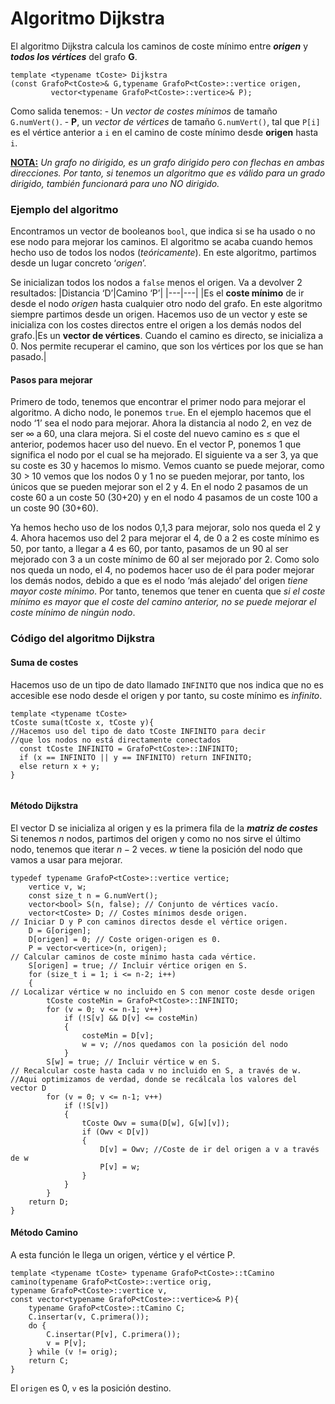 # Algoritmo Dijkstra
El algoritmo Dijkstra calcula los caminos de coste mínimo entre ***origen*** y ***todos los vértices*** del grafo **G**.
```
template <typename tCoste> Dijkstra
(const GrafoP<tCoste>& G,typename GrafoP<tCoste>::vertice origen,
         vector<typename GrafoP<tCoste>::vertice>& P);
```
Como salida tenemos:
    - Un *vector de costes mínimos* de tamaño `G.numVert()`.
    - **P**, un *vector de vértices* de tamaño `G.numVert()`, tal que `P[i]` es el vértice anterior a `i` en el camino de coste mínimo desde **origen** hasta `i`.

**<u>NOTA:</u>** *Un grafo no dirigido, es un grafo dirigido pero con flechas en ambas direcciones. Por tanto, si tenemos un algoritmo que es válido para un grado dirigido, también funcionará para uno NO dirigido.*
### Ejemplo del algoritmo
Encontramos un vector de booleanos `bool`, que indica si se ha usado o no ese nodo para mejorar los caminos.
El algoritmo se acaba cuando hemos hecho uso de todos los nodos (*teóricamente*).
En este algoritmo, partimos desde un lugar concreto ‘*origen*’. 

Se inicializan todos los nodos a `false` menos el origen.
Va a devolver 2 resultados:
|Distancia ‘D’|Camino ‘P’|
|---|---|
|Es el **coste mínimo** de ir desde el nodo *origen* hasta cualquier otro nodo del grafo. En este algoritmo siempre partimos desde un origen. Hacemos uso de un vector y este se inicializa con los costes directos entre el origen a los demás nodos del grafo.|Es un **vector de vértices**. Cuando el camino es directo, se inicializa a 0. Nos permite recuperar el camino, que son los vértices por los que se han pasado.|

#### Pasos para mejorar
Primero de todo, tenemos que encontrar el primer nodo para mejorar el algoritmo. A dicho nodo, le ponemos `true`. 
En el ejemplo hacemos que el nodo ‘1’ sea el nodo para mejorar.
Ahora la distancia al nodo 2, en vez de ser ∞ a 60, una clara mejora.
Si el coste del nuevo camino es ≤ que el anterior, podemos hacer uso del nuevo. 
En el vector P, ponemos 1 que significa el nodo por el cual se ha mejorado.
El siguiente va a ser 3, ya que su coste es 30 y hacemos lo mismo.
Vemos cuanto se puede mejorar, como 30 > 10 vemos que los nodos 0 y 1 no se pueden mejorar, por tanto, los únicos que se pueden mejorar son el 2 y 4.
En el nodo 2 pasamos de un coste 60 a un coste 50 (30+20) y en el nodo 4 pasamos de un coste 100 a un coste 90 (30+60).

Ya hemos hecho uso de los nodos 0,1,3 para mejorar, solo nos queda el 2 y 4.
Ahora hacemos uso del 2 para mejorar el 4, de 0 a 2 es coste mínimo es 50, por tanto, a llegar a 4 es 60, por tanto, pasamos de un 90 al ser mejorado con 3 a un coste mínimo de 60 al ser mejorado por 2.
Como solo nos queda un nodo, el 4, no podemos hacer uso de él para poder mejorar los demás nodos, debido a que es el nodo ‘más alejado’ del origen *tiene mayor coste mínimo*. 
Por tanto, tenemos que tener en cuenta que *si el coste mínimo es mayor que el coste del camino anterior, no se puede mejorar el coste mínimo de ningún nodo*. 

### Código del algoritmo Dijkstra
#### Suma de costes
Hacemos uso de un tipo de dato llamado `INFINITO` que nos indica que no es accesible ese nodo desde el origen y por tanto, su coste mínimo es *infinito*. 
```
template <typename tCoste>
tCoste suma(tCoste x, tCoste y){
//Hacemos uso del tipo de dato tCoste INFINITO para decir
//que los nodos no está directamente conectados
  const tCoste INFINITO = GrafoP<tCoste>::INFINITO;
  if (x == INFINITO || y == INFINITO) return INFINITO;
  else return x + y;
}
    
```
#### Método Dijkstra
El vector D se inicializa al origen y es la primera fila de la  ***matriz de costes***
Si tenemos $n$ nodos, partimos del origen y como no nos sirve el último nodo, tenemos que iterar $n-2$ veces.
$w$ tiene la posición del nodo que vamos a usar para mejorar.
```
typedef typename GrafoP<tCoste>::vertice vertice;
    vertice v, w;
    const size_t n = G.numVert();
    vector<bool> S(n, false); // Conjunto de vértices vacío.
    vector<tCoste> D; // Costes mínimos desde origen.
// Iniciar D y P con caminos directos desde el vértice origen.
    D = G[origen];
    D[origen] = 0; // Coste origen-origen es 0.
    P = vector<vertice>(n, origen);
// Calcular caminos de coste mínimo hasta cada vértice.
    S[origen] = true; // Incluir vértice origen en S.
    for (size_t i = 1; i <= n-2; i++)
    {
// Localizar vértice w no incluido en S con menor coste desde origen
        tCoste costeMin = GrafoP<tCoste>::INFINITO;
        for (v = 0; v <= n-1; v++)
            if (!S[v] && D[v] <= costeMin)
            {
                costeMin = D[v];
                w = v; //nos quedamos con la posición del nodo
            }
        S[w] = true; // Incluir vértice w en S.
// Recalcular coste hasta cada v no incluido en S, a través de w.
//Aqui optimizamos de verdad, donde se recálcala los valores del vector D
        for (v = 0; v <= n-1; v++)
            if (!S[v])
            {
                tCoste Owv = suma(D[w], G[w][v]);
                if (Owv < D[v])
                {
                    D[v] = Owv; //Coste de ir del origen a v a través de w
                    P[v] = w;
                }
            }
        }
    return D;
}
```
#### Método Camino
A esta función le llega un origen, vértice y el vértice P.
```
template <typename tCoste> typename GrafoP<tCoste>::tCamino
camino(typename GrafoP<tCoste>::vertice orig,
typename GrafoP<tCoste>::vertice v,
const vector<typename GrafoP<tCoste>::vertice>& P){
    typename GrafoP<tCoste>::tCamino C;
    C.insertar(v, C.primera());
    do {
        C.insertar(P[v], C.primera());
        v = P[v];
    } while (v != orig);
    return C;
}
```
El `origen` es 0, `v` es la posición destino.  

